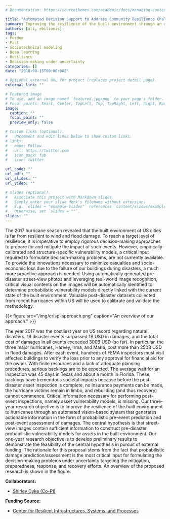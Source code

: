 ```yaml
---
# Documentation: https://sourcethemes.com/academic/docs/managing-content/

title: "Automated Decision Support to Address Community Resilience Challenges"
summary: Improving the resilience of the built environment through an automated vision-based system that generates probabilistic predictions.
authors: [ali, ebilionis]
tags:
- Purdue
- Past
- Sociotechnical modeling
- Deep learning
- Resilience
- Decision-making under uncertainty
categories: []
date: "2018-08-15T00:00:00Z"

# Optional external URL for project (replaces project detail page).
external_link: ""

# Featured image
# To use, add an image named `featured.jpg/png` to your page's folder.
# Focal points: Smart, Center, TopLeft, Top, TopRight, Left, Right, BottomLeft, Bottom, BottomRight.
image:
  caption: ""
  focal_point: ""
  preview_only: false

# Custom links (optional).
#   Uncomment and edit lines below to show custom links.
# links:
# - name: Follow
#   url: https://twitter.com
#   icon_pack: fab
#   icon: twitter

url_code: ""
url_pdf: ""
url_slides: ""
url_video: ""

# Slides (optional).
#   Associate this project with Markdown slides.
#   Simply enter your slide deck's filename without extension.
#   E.g. `slides = "example-slides"` references `content/slides/example-slides.md`.
#   Otherwise, set `slides = ""`.
slides: ""
---
```

The 2017 hurricane season revealed that the built environment of US cities is far from resilient to wind and flood damage. To reach a target level of resilience, it is imperative to employ rigorous decision-making approaches to prepare for and mitigate the impact of such events. However, empirically-calibrated and structure-specific vulnerability models, a critical input required to formulate decision-making problems, are not currently available. To provide the innovations necessary to minimize casualties and socio-economic loss due to the failure of our buildings during disasters, a much more proactive approach is needed. Using automatically generated pre-disaster street-view photos and leveraging real-world image recognition, critical visual contents on the images will be automatically identified to determine probabilistic vulnerability models directly linked with the current state of the built environment. Valuable post-disaster datasets collected from recent hurricanes within US will be used to calibrate and validate the methodology.

{{< figure src="/img/crisp-approach.png" caption="An overview of our approach." >}}

The year 2017 was the costliest year on US record regarding natural disasters. 16 disaster events surpassed 1B USD in damages, and the total cost of damages in all events exceeded 300B USD (so far). In particular, the three major hurricanes, Harvey, Irma, and Maria, cost more than 250B USD in flood damages. After each event, hundreds of FEMA inspectors must visit affected buildings to verify the loss prior to any approval for financial aid for the owner. With finite resources and a lack of adequate planning procedures, serious backlogs are to be expected. The average wait for an inspection was 45 days in Texas and about a month in Florida. These backlogs have tremendous societal impacts because before the post-disaster asset inspection is complete, no insurance payments can be made, the hurricane victims remain in limbo, and rebuilding (and thus recovery) cannot commence. Critical information necessary for performing post-event inspections, namely asset vulnerability models, is missing.
Our three-year research objective is to improve the resilience of the built environment to hurricanes through an automated vision-based system that generates actionable information in the form of probabilistic pre-event prediction and post-event assessment of damages. The central hypothesis is that street-view images contain sufficient information to construct pre-disaster probabilistic vulnerability models for assets in the built environment. Our one-year research objective is to develop preliminary results to demonstrate the feasibility of the central hypothesis in pursuit of external funding. The rationale for this proposal stems from the fact that probabilistic damage prediction/assessment is the most critical input for formulating the decision-making problems under uncertainty targeting the mitigation, preparedness, response, and recovery efforts. An overview of the proposed research is shown in the figure.

**Collaborators:**

+ [Shirley Dyke (Co-PI)](https://engineering.purdue.edu/IISL/)

**Funding Source:**

+ [Center for Resilient Infrastructures, Systems, and Processes](https://engineering.purdue.edu/CRISP)
